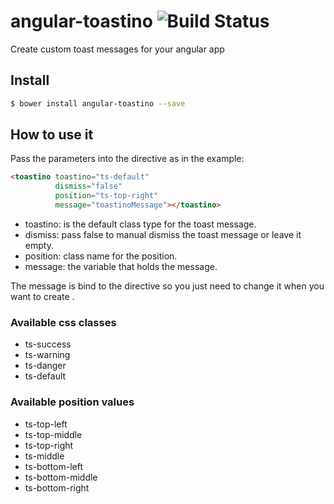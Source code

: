 # angular-toastino ![Build Status](https://travis-ci.org/Mexassi/angular-toastino.svg)
Create custom toast messages for your angular app
## Install
```sh
$ bower install angular-toastino --save
```
## How to use it
Pass the parameters into the directive as in the example:

```html
<toastino toastino="ts-default"
          dismiss="false"
          position="ts-top-right"
          message="toastinoMessage"></toastino>
```
- toastino: is the default class type for the toast message.
- dismiss: pass false to manual dismiss the toast message or leave it empty.
- position: class name for the position.
- message: the variable that holds the message.

The message is bind to the directive so you just need to change it when you want to create .

### Available css classes

- ts-success
- ts-warning
- ts-danger
- ts-default

### Available position values

- ts-top-left
- ts-top-middle
- ts-top-right
- ts-middle
- ts-bottom-left
- ts-bottom-middle
- ts-bottom-right
